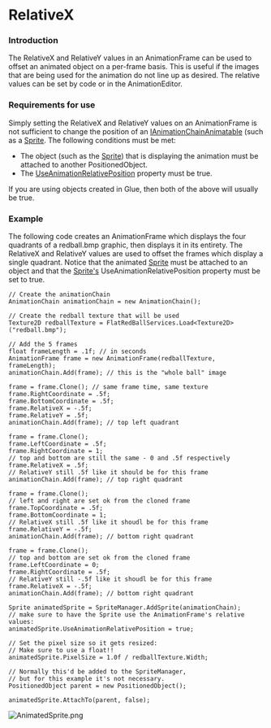 # RelativeX

### Introduction

The RelativeX and RelativeY values in an AnimationFrame can be used to offset an animated object on a per-frame basis. This is useful if the images that are being used for the animation do not line up as desired. The relative values can be set by code or in the AnimationEditor.

### Requirements for use

Simply setting the RelativeX and RelativeY values on an AnimationFrame is not sufficient to change the position of an [IAnimationChainAnimatable](../../../../../frb/docs/index.php) (such as a [Sprite](../../../../../frb/docs/index.php). The following conditions must be met:

* The object (such as the [Sprite](../../../../../frb/docs/index.php)) that is displaying the animation must be attached to another PositionedObject.
* The [UseAnimationRelativePosition](../../../../../frb/docs/index.php) property must be true.

If you are using objects created in Glue, then both of the above will usually be true.

### Example

The following code creates an AnimationFrame which displays the four quadrants of a redball.bmp graphic, then displays it in its entirety. The RelativeX and RelativeY values are used to offset the frames which display a single quadrant. Notice that the animated [Sprite](../../../../../frb/docs/index.php) must be attached to an object and that the [Sprite's](../../../../../frb/docs/index.php) UseAnimationRelativePosition property must be set to true.

```
// Create the animationChain
AnimationChain animationChain = new AnimationChain();

// Create the redball texture that will be used
Texture2D redballTexture = FlatRedBallServices.Load<Texture2D>("redball.bmp");

// Add the 5 frames
float frameLength = .1f; // in seconds
AnimationFrame frame = new AnimationFrame(redballTexture, frameLength);
animationChain.Add(frame); // this is the "whole ball" image

frame = frame.Clone(); // same frame time, same texture
frame.RightCoordinate = .5f;
frame.BottomCoordinate = .5f;
frame.RelativeX = -.5f;
frame.RelativeY = .5f;
animationChain.Add(frame); // top left quadrant

frame = frame.Clone();
frame.LeftCoordinate = .5f;
frame.RightCoordinate = 1;
// top and bottom are still the same - 0 and .5f respectively
frame.RelativeX = .5f;
// RelativeY still .5f like it should be for this frame
animationChain.Add(frame); // top right quadrant

frame = frame.Clone();
// left and right are set ok from the cloned frame
frame.TopCoordinate = .5f;
frame.BottomCoordinate = 1;
// RelativeX still .5f like it shoudl be for this frame
frame.RelativeY = -.5f;
animationChain.Add(frame); // bottom right quadrant

frame = frame.Clone();
// top and bottom are set ok from the cloned frame
frame.LeftCoordinate = 0;
frame.RightCoordinate = .5f;
// RelativeY still -.5f like it shoudl be for this frame
frame.RelativeX = -.5f;
animationChain.Add(frame); // bottom right quadrant

Sprite animatedSprite = SpriteManager.AddSprite(animationChain);
// make sure to have the Sprite use the AnimationFrame's relative values:
animatedSprite.UseAnimationRelativePosition = true;

// Set the pixel size so it gets resized:
// Make sure to use a float!!
animatedSprite.PixelSize = 1.0f / redballTexture.Width;

// Normally this'd be added to the SpriteManager,
// but for this example it's not necessary.
PositionedObject parent = new PositionedObject();

animatedSprite.AttachTo(parent, false);
```

![AnimatedSprite.png](../../../../../.gitbook/assets/migrated\_media-AnimatedSprite.png)

